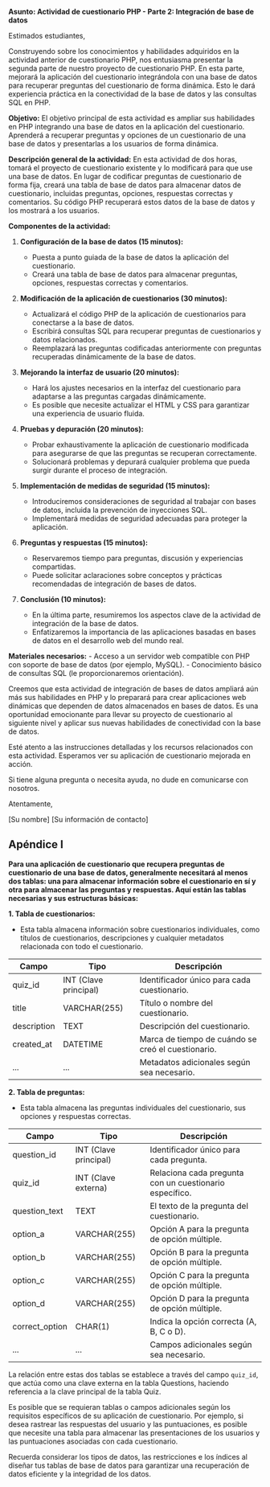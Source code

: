 **Asunto: Actividad de cuestionario PHP - Parte 2: Integración de base de datos**

Estimados estudiantes,

Construyendo sobre los conocimientos y habilidades adquiridos en la actividad anterior de cuestionario PHP, nos entusiasma 
presentar la segunda parte de nuestro proyecto de cuestionario PHP. En esta parte, mejorará la aplicación del cuestionario 
integrándola con una base de datos para recuperar preguntas del cuestionario de forma dinámica. Esto le dará experiencia 
práctica en la conectividad de la base de datos y las consultas SQL en PHP.

**Objetivo:**
El objetivo principal de esta actividad es ampliar sus habilidades en PHP integrando una base de datos en la aplicación 
del cuestionario. Aprenderá a recuperar preguntas y opciones de un cuestionario de una base de datos y presentarlas a los 
usuarios de forma dinámica.

**Descripción general de la actividad:**
En esta actividad de dos horas, tomará el proyecto de cuestionario existente y lo modificará para que use una base de 
datos. En lugar de codificar preguntas de cuestionario de forma fija, creará una tabla de base de datos para almacenar 
datos de cuestionario, incluidas preguntas, opciones, respuestas correctas y comentarios. Su código PHP recuperará estos 
datos de la base de datos y los mostrará a los usuarios.

**Componentes de la actividad:**

1. **Configuración de la base de datos (15 minutos):**
    - Puesta a punto guiada de la base de datos la aplicación del cuestionario.
    - Creará una tabla de base de datos para almacenar preguntas, opciones, respuestas correctas y comentarios.

2. **Modificación de la aplicación de cuestionarios (30 minutos):**
    - Actualizará el código PHP de la aplicación de cuestionarios para conectarse a la base de datos.
    - Escribirá consultas SQL para recuperar preguntas de cuestionarios y datos relacionados.
    - Reemplazará las preguntas codificadas anteriormente con preguntas recuperadas dinámicamente de la base de datos.

3. **Mejorando la interfaz de usuario (20 minutos):**
    - Hará los ajustes necesarios en la interfaz del cuestionario para adaptarse a las preguntas cargadas dinámicamente.
    - Es posible que necesite actualizar el HTML y CSS para garantizar una experiencia de usuario fluida.

4. **Pruebas y depuración (20 minutos):**
    - Probar exhaustivamente la aplicación de cuestionario modificada para asegurarse de que las preguntas se recuperan correctamente.
    - Solucionará problemas y depurará cualquier problema que pueda surgir durante el proceso de integración.

5. **Implementación de medidas de seguridad (15 minutos):**
    - Introduciremos consideraciones de seguridad al trabajar con bases de datos, incluida la prevención de inyecciones SQL.
    - Implementará medidas de seguridad adecuadas para proteger la aplicación.

6. **Preguntas y respuestas (15 minutos):**
    - Reservaremos tiempo para preguntas, discusión y experiencias compartidas.
    - Puede solicitar aclaraciones sobre conceptos y prácticas recomendadas de integración de bases de datos.

7. **Conclusión (10 minutos):**
    - En la última parte, resumiremos los aspectos clave de la actividad de integración de la base de datos.
    - Enfatizaremos la importancia de las aplicaciones basadas en bases de datos en el desarrollo web del mundo real.

**Materiales necesarios:**
    - Acceso a un servidor web compatible con PHP con soporte de base de datos (por ejemplo, MySQL).
    - Conocimiento básico de consultas SQL (le proporcionaremos orientación).

Creemos que esta actividad de integración de bases de datos ampliará aún más sus habilidades en PHP y lo preparará para crear aplicaciones web dinámicas que dependen de datos almacenados en bases de datos. Es una oportunidad emocionante para llevar su proyecto de cuestionario al siguiente nivel y aplicar sus nuevas habilidades de conectividad con la base de datos.

Esté atento a las instrucciones detalladas y los recursos relacionados con esta actividad. Esperamos ver su aplicación de cuestionario mejorada en acción.

Si tiene alguna pregunta o necesita ayuda, no dude en comunicarse con nosotros.

Atentamente,

[Su nombre]
[Su información de contacto]

## Apéndice I
**Para una aplicación de cuestionario que recupera preguntas de cuestionario de una base de datos, generalmente necesitará al menos dos tablas: una para almacenar información sobre el cuestionario en sí y otra para almacenar las preguntas y respuestas. Aquí están las tablas necesarias y sus estructuras básicas:**

**1. Tabla de cuestionarios:**
   - Esta tabla almacena información sobre cuestionarios individuales, como títulos de cuestionarios, descripciones y cualquier metadatos relacionada con todo el cuestionario.

| Campo | Tipo | Descripción |
|---|---|---|
| quiz_id | INT (Clave principal) | Identificador único para cada cuestionario. |
| title | VARCHAR(255) | Título o nombre del cuestionario. |
| description | TEXT | Descripción del cuestionario. |
| created_at | DATETIME | Marca de tiempo de cuándo se creó el cuestionario. |
| ... | ... | Metadatos adicionales según sea necesario. |

**2. Tabla de preguntas:**
   - Esta tabla almacena las preguntas individuales del cuestionario, sus opciones y respuestas correctas.

| Campo | Tipo | Descripción |
|---|---|---|
| question_id | INT (Clave principal) | Identificador único para cada pregunta. |
| quiz_id | INT (Clave externa) | Relaciona cada pregunta con un cuestionario específico. |
| question_text | TEXT | El texto de la pregunta del cuestionario. |
| option_a | VARCHAR(255) | Opción A para la pregunta de opción múltiple. |
| option_b | VARCHAR(255) | Opción B para la pregunta de opción múltiple. |
| option_c | VARCHAR(255) | Opción C para la pregunta de opción múltiple. |
| option_d | VARCHAR(255) | Opción D para la pregunta de opción múltiple. |
| correct_option | CHAR(1) | Indica la opción correcta (A, B, C o D). |
| ... | ... | Campos adicionales según sea necesario. |

La relación entre estas dos tablas se establece a través del campo `quiz_id`, que actúa como una clave externa en la 
tabla Questions, haciendo referencia a la clave principal de la tabla Quiz.

Es posible que se requieran tablas o campos adicionales según los requisitos específicos de su aplicación de cuestionario. 
Por ejemplo, si desea rastrear las respuestas del usuario y las puntuaciones, es posible que necesite una tabla para 
almacenar las presentaciones de los usuarios y las puntuaciones asociadas con cada cuestionario.

Recuerda considerar los tipos de datos, las restricciones e los índices al diseñar tus tablas de base de datos para 
garantizar una recuperación de datos eficiente y la integridad de los datos.
